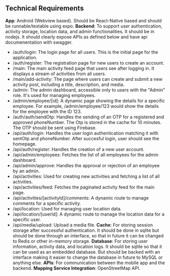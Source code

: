 ## Technical Requirements
**App**: Android (Webview based). Should be React-Native based and should be runnable/testable using expo.
**Backend**: To support user authentication, activity storage, location data, and admin functionalities. It should be in nodejs. It should clearly expose APIs as defined below and have api documenentation with swagger.
   * /auth/login: The login page for all users. This is the initial page for the
     application.
   * /auth/register: The registration page for new users to create an account.
   * /main: The main activity feed page that users see after logging in. It displays a
     stream of activities from all users.
   * /main/add-activity: The page where users can create and submit a new activity post,
     including a title, description, and media.
   * /admin: The admin dashboard, accessible only to users with the "Admin" role. It's used
     for managing employees.
   * /admin/employee/[id]: A dynamic page showing the details for a specific employee. For
     example, /admin/employee/123 would show the details for the employee with the ID 123.
   * /auth/auth/sendOtp: Handles the sending of an OTP for a registered and approved phoneNumber. The Otp is stored in the cache for 10 minutes. The OTP should be sent using Firebase.
   * /api/auth/login: Handles the user login authentication matching it with sentOtp and phoneNumber. After succesful login, user should see the homepage.
   * /api/auth/register: Handles the creation of a new user account.
   * /api/admin/employees: Fetches the list of all employees for the admin dashboard.
   * /api/admin/approve: Handles the approval or rejection of an employee by an admin.
   * /api/activities: Used for creating new activities and fetching a list of all
     activities.
   * /api/activities/feed: Fetches the paginated activity feed for the main page.
   * /api/activities/[activityId]/comments: A dynamic route to manage comments for a
     specific activity.
   * /api/location: Used for managing user location data.
   * /api/location/[userId]: A dynamic route to manage the location data for a specific
     user.
   * /api/media/upload: Upload a media file.
**Cache**: For storing session storage after successful authentication. It should be done in sqlite but should be done through an interface, so that in future it can be changed to Redis or other in-memory storage.
**Database**: For storing user information, activity data, and location logs. It should be sqlite so that it can be used as an embedded database. But should be backed with an interface making it easier to change the database in future to MySQL or anything else.
**APIs**: For communication between the mobile app and the backend.
**Mapping Service Integration**: OpenStreetMap API.
